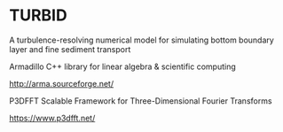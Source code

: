 # TURBID
A turbulence-resolving numerical model for simulating bottom boundary layer and fine sediment transport





Armadillo
C++ library for linear algebra & scientific computing

http://arma.sourceforge.net/




P3DFFT
Scalable Framework for Three-Dimensional Fourier Transforms

https://www.p3dfft.net/


